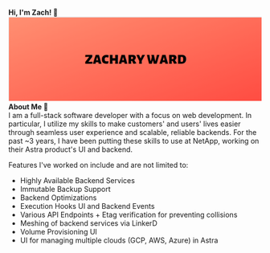 **Hi, I'm Zach! 👋**  
![name](name.png)  
**About Me 📖**   
I am a full-stack software developer with a focus on web development. In particular, I utilize my skills to make customers' and users' lives easier through seamless user experience and scalable, reliable backends. For the past ~3 years, I have been putting these skills to use at NetApp, working on their Astra product's UI and backend.

Features I've worked on include and are not limited to:
* Highly Available Backend Services
* Immutable Backup Support
* Backend Optimizations
* Execution Hooks UI and Backend Events
* Various API Endpoints + Etag verification for preventing collisions
* Meshing of backend services via LinkerD
* Volume Provisioning UI
* UI for managing multiple clouds (GCP, AWS, Azure) in Astra

